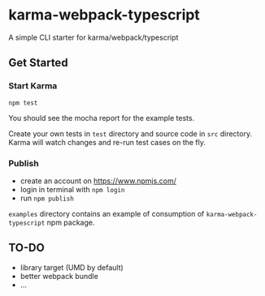 # karma-webpack-typescript
A simple CLI starter for karma/webpack/typescript

## Get Started

### Start Karma
```
npm test
```

You should see the mocha report for the example tests.

Create your own tests in `test` directory and source code in `src` directory. Karma will watch changes and re-run test cases on the fly.

### Publish
- create an account on https://www.npmjs.com/
- login in terminal with `npm login`
- run `npm publish`

`examples` directory contains an example of consumption of `karma-webpack-typescript` npm package.

## TO-DO
- library target (UMD by default)
- better webpack bundle
- ...
